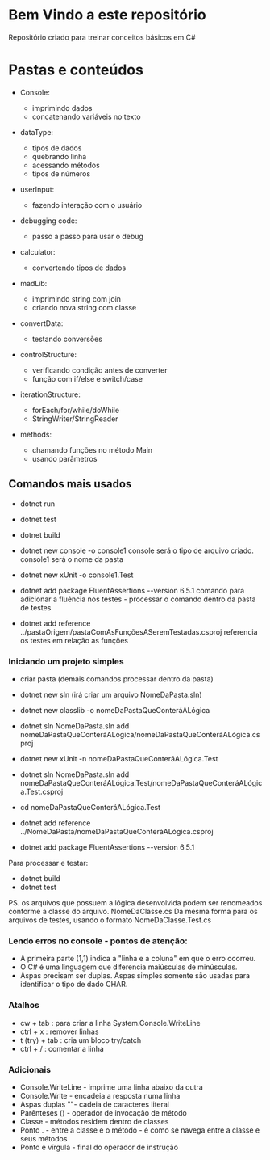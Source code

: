 # Bem Vindo a este repositório

Repositório criado para treinar conceitos básicos em C#

# Pastas e conteúdos

- Console: 
    - imprimindo dados
    - concatenando variáveis no texto

- dataType:
    - tipos de dados
    - quebrando linha
    - acessando métodos
    - tipos de números

- userInput:
    - fazendo interação com o usuário

- debugging code:
    - passo a passo para usar o debug

- calculator:
    - convertendo tipos de dados

- madLib:
    - imprimindo string com join
    - criando nova string com classe

- convertData:
    - testando conversões

- controlStructure:
    - verificando condição antes de converter
    - função com if/else e switch/case

- iterationStructure:
    - forEach/for/while/doWhile
    - StringWriter/StringReader

- methods:
    - chamando funções no método Main
    - usando parâmetros

## Comandos mais usados

- dotnet run
- dotnet test
- dotnet build

- dotnet new console -o console1
    console será o tipo de arquivo criado. console1 será o nome da pasta

- dotnet new xUnit -o console1.Test
- dotnet add package FluentAssertions --version 6.5.1
    comando para adicionar a fluência nos testes - processar o comando dentro da pasta de testes
- dotnet add reference ../pastaOrigem/pastaComAsFunçõesASeremTestadas.csproj
    referencia os testes em relação as funções

### Iniciando um projeto simples
- criar pasta (demais comandos processar dentro da pasta)
- dotnet new sln (irá criar um arquivo NomeDaPasta.sln)
- dotnet new classlib -o nomeDaPastaQueConteráALógica
- dotnet sln NomeDaPasta.sln add nomeDaPastaQueConteráALógica/nomeDaPastaQueConteráALógica.csproj

- dotnet new xUnit -n nomeDaPastaQueConteráALógica.Test
- dotnet sln NomeDaPasta.sln add nomeDaPastaQueConteráALógica.Test/nomeDaPastaQueConteráALógica.Test.csproj
- cd nomeDaPastaQueConteráALógica.Test
- dotnet add reference ../NomeDaPasta/nomeDaPastaQueConteráALógica.csproj
- dotnet add package FluentAssertions --version 6.5.1

Para processar e testar:
 - dotnet build
 - dotnet test

PS. os arquivos que possuem a lógica desenvolvida podem ser renomeados conforme a classe do arquivo. NomeDaClasse.cs
Da mesma forma para os arquivos de testes, usando o formato NomeDaClasse.Test.cs

### Lendo erros no console - pontos de atenção:

 - A primeira parte (1,1) indica a "linha e a coluna" em que o erro ocorreu.
 - O C# é uma linguagem que diferencia maiúsculas de minúsculas.
 - Aspas precisam ser duplas. Aspas simples somente são usadas para identificar o tipo de dado CHAR.

### Atalhos

- cw + tab : para criar a linha System.Console.WriteLine
- ctrl + x : remover linhas
- t (try) + tab : cria um bloco try/catch
- ctrl + / : comentar a linha

### Adicionais

- Console.WriteLine - imprime uma linha abaixo da outra
- Console.Write - encadeia a resposta numa linha
- Aspas duplas ""- cadeia de caracteres literal
- Parênteses () - operador de invocação de método
- Classe - métodos residem dentro de classes
- Ponto . - entre a classe e o método - é como se navega entre a classe e seus métodos
- Ponto e vírgula - final do operador de instrução
